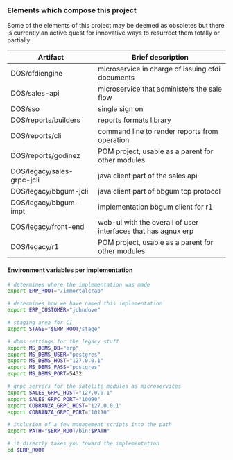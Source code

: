 ### Elements which compose this project

Some of the elements of this project may be deemed as obsoletes but there is currently an active quest for innovative ways to resurrect them totally or partially.

| Artifact | Brief description |
| ------ | ------ |
| DOS/cfdiengine | microservice in charge of issuing cfdi documents |
| DOS/sales-api | microservice that administers the sale flow |
| DOS/sso | single sign on |
| DOS/reports/builders | reports formats library |
| DOS/reports/cli | command line to render reports from operation |
| DOS/reports/godinez | POM project, usable as a parent for other modules |
| DOS/legacy/sales-grpc-jcli | java client part of the sales api |
| DOS/legacy/bbgum-jcli | java client part of bbgum tcp protocol |
| DOS/legacy/bbgum-impt | implementation bbgum client for r1 | 
| DOS/legacy/front-end | web-ui with the overall of user interfaces that has agnux erp |
| DOS/legacy/r1           | POM project, usable as a parent for other modules |


#### Environment variables per implementation

```sh
# determines where the implementation was made
export ERP_ROOT="/immortalcrab"

# determines how we have named this implementation
export ERP_CUSTOMER="johndove"

# staging area for CI
export STAGE="$ERP_ROOT/stage"

# dbms settings for the legacy stuff
export MS_DBMS_DB="erp"
export MS_DBMS_USER="postgres"
export MS_DBMS_HOST="127.0.0.1"
export MS_DBMS_PASS="postgres"
export MS_DBMS_PORT=5432

# grpc servers for the satelite modules as microservices
export SALES_GRPC_HOST="127.0.0.1"
export SALES_GRPC_PORT="10090"
export COBRANZA_GRPC_HOST="127.0.0.1"
export COBRANZA_GRPC_PORT="10110"

# inclusion of a few management scripts into the path
export PATH="$ERP_ROOT/bin:$PATH"

# it directly takes you toward the implementation
cd $ERP_ROOT

```

